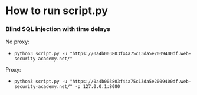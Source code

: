 # How to run script.py

### Blind SQL injection with time delays

No proxy:
- `python3 script.py -u "https://0a4b003803f44a75c13da5e2009400df.web-security-academy.net/"`

Proxy:
- `python3 script.py -u "https://0a4b003803f44a75c13da5e2009400df.web-security-academy.net/" -p 127.0.0.1:8080`
